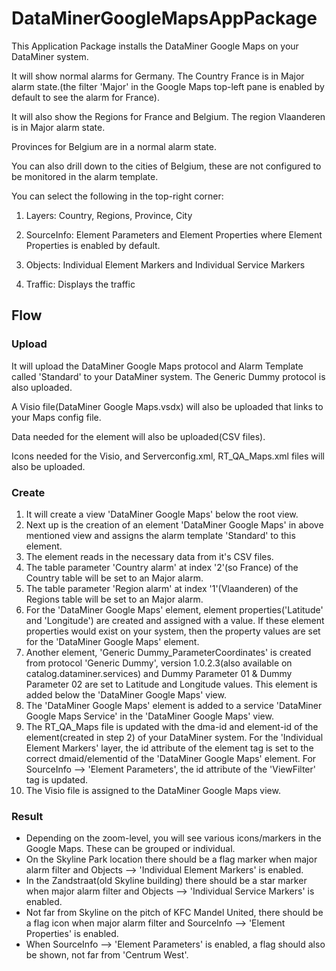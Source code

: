 # DataMinerGoogleMapsAppPackage
This Application Package installs the DataMiner Google Maps on your DataMiner system.

It will show normal alarms for Germany. The Country France is in Major alarm state.(the filter 'Major' in the Google Maps top-left pane is enabled by default to see the alarm for France).

It will also show the Regions for France and Belgium. The region Vlaanderen is in Major alarm state.

Provinces for Belgium are in a normal alarm state.

You can also drill down to the cities of Belgium, these are not configured to be monitored in the alarm template.

You can select the following in the top-right corner:

1. Layers: Country, Regions, Province, City

1. SourceInfo: Element Parameters and Element Properties where Element Properties is enabled by default.

1. Objects: Individual Element Markers and Individual Service Markers

1. Traffic: Displays the traffic

## Flow

### Upload

It will upload the DataMiner Google Maps protocol and Alarm Template called 'Standard' to your DataMiner system. The Generic Dummy protocol is also uploaded.

A Visio file(DataMiner Google Maps.vsdx) will also be uploaded that links to your Maps config file.

Data needed for the element will also be uploaded(CSV files).

Icons needed for the Visio, and Serverconfig.xml, RT_QA_Maps.xml files will also be uploaded.

### Create

1. It will create a view 'DataMiner Google Maps' below the root view.
1. Next up is the creation of an element 'DataMiner Google Maps' in above mentioned view and assigns the alarm template 'Standard' to this element.
1. The element reads in the necessary data from it's CSV files.
1. The table parameter 'Country alarm' at index '2'(so France) of the Country table will be set to an Major alarm.
1. The table parameter 'Region alarm' at index '1'(Vlaanderen) of the Regions table will be set to an Major alarm.
1. For the 'DataMiner Google Maps' element, element properties('Latitude' and 'Longitude') are created and assigned with a value. If these element properties would exist on your system, then the property values are set for the 'DataMiner Google Maps' element.
1. Another element, 'Generic Dummy_ParameterCoordinates' is created from protocol 'Generic Dummy', version 1.0.2.3(also available on catalog.dataminer.services) and Dummy Parameter 01 & Dummy Parameter 02 are set to Latitude and Longitude values. This element is added below the 'DataMiner Google Maps' view.
1. The 'DataMiner Google Maps' element is added to a service 'DataMiner Google Maps Service' in the 'DataMiner Google Maps' view.
1. The RT_QA_Maps file is updated with the dma-id and element-id of the element(created in step 2) of your DataMiner system. For the 'Individual Element Markers' layer, the id attribute of the element tag is set to the correct dmaid/elementid of the 'DataMiner Google Maps' element. For SourceInfo --> 'Element Parameters', the id attribute of the 'ViewFilter' tag is updated.
1. The Visio file is assigned to the DataMiner Google Maps view.

### Result

- Depending on the zoom-level, you will see various icons/markers in the Google Maps. These can be grouped or individual.
- On the Skyline Park location there should be a flag marker when major alarm filter and Objects --> 'Individual Element Markers' is enabled.
- In the Zandstraat(old Skyline building) there should be a star marker when major alarm filter and Objects --> 'Individual Service Markers' is enabled.
- Not far from Skyline on the pitch of KFC Mandel United, there should be a flag icon when major alarm filter and SourceInfo --> 'Element Properties' is enabled.
- When SourceInfo --> 'Element Parameters' is enabled, a flag should also be shown, not far from 'Centrum West'.